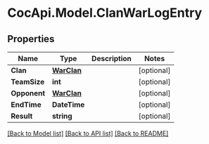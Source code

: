 # CocApi.Model.ClanWarLogEntry
## Properties

Name | Type | Description | Notes
------------ | ------------- | ------------- | -------------
**Clan** | [**WarClan**](WarClan.md) |  | [optional] 
**TeamSize** | **int** |  | [optional] 
**Opponent** | [**WarClan**](WarClan.md) |  | [optional] 
**EndTime** | **DateTime** |  | [optional] 
**Result** | **string** |  | [optional] 

[[Back to Model list]](../README.md#documentation-for-models) [[Back to API list]](../README.md#documentation-for-api-endpoints) [[Back to README]](../README.md)

